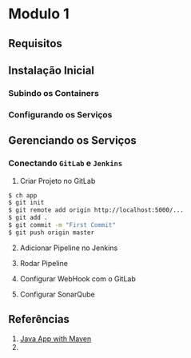 # Modulo 1

## Requisitos


## Instalação Inicial

### Subindo os Containers

### Configurando os Serviços

## Gerenciando os Serviços

### Conectando `GitLab` e `Jenkins`

1. Criar Projeto no GitLab
```bash
$ ch app
$ git init
$ git remote add origin http://localhost:5000/...
$ git add .
$ git commit -m "First Commit"
$ git push origin master
```

2. Adicionar Pipeline no Jenkins

3. Rodar Pipeline

4. Configurar WebHook com o GitLab

5. Configurar SonarQube


## Referências
1. [Java App with Maven](https://www.jenkins.io/doc/tutorials/build-a-java-app-with-maven/)
2. 